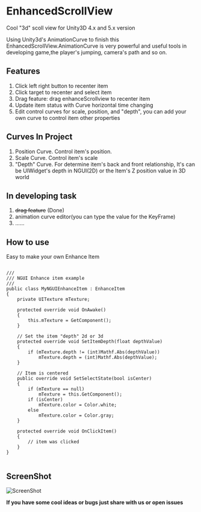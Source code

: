 # EnhancedScrollView
Cool "3d" scoll view for Unity3D 4.x and 5.x version

Using Unity3d's AnimationCurve to finish this EnhancedScrollView.AnimationCurve is very powerful and useful tools in developing game,the player's jumping, camera's path and so on.

## Features
1. Click left right button to recenter item
2. Click target to recenter and select item
4. Drag feature: drag enhanceScrollview to recenter item
4. Update item status with Curve horizontal time changing
5. Edit control curves for scale, position, and "depth", you can add your own curve to control item other properties

## Curves In Project
1. Position Curve. Control item's position.
2. Scale Curve. Control item's scale
3. "Depth" Curve. For determine item's back and front relationship, It's can be UIWidget's depth in NGUI(2D) or the Item's Z position value in 3D world

## In developing task
1. ~~drag feature~~ (Done)
2. animation curve editor(you can type the value for the KeyFrame)
3. ......

## How to use 
Easy to make your own Enhance Item
<pre><code>
/// 
/// NGUI Enhance item example
/// 
public class MyNGUIEnhanceItem : EnhanceItem
{
    private UITexture mTexture;

    protected override void OnAwake()
    {
        this.mTexture = GetComponent<UITexture>();
    }

    // Set the item "depth" 2d or 3d
    protected override void SetItemDepth(float depthValue)
    {
        if (mTexture.depth != (int)Mathf.Abs(depthValue))
            mTexture.depth = (int)Mathf.Abs(depthValue);
    }

    // Item is centered
    public override void SetSelectState(bool isCenter)
    {
        if (mTexture == null)
            mTexture = this.GetComponent<UITexture>();
        if (isCenter)
            mTexture.color = Color.white;
        else
            mTexture.color = Color.gray;
    }

    protected override void OnClickItem()
    {
        // item was clicked
    }
}

</code></pre>

## ScreenShot
![ScreenShot](https://github.com/tinyantstudio/EnhancedScrollView/blob/master/screenshot.png)


**If you have some cool ideas or bugs just share with us or open issues**
